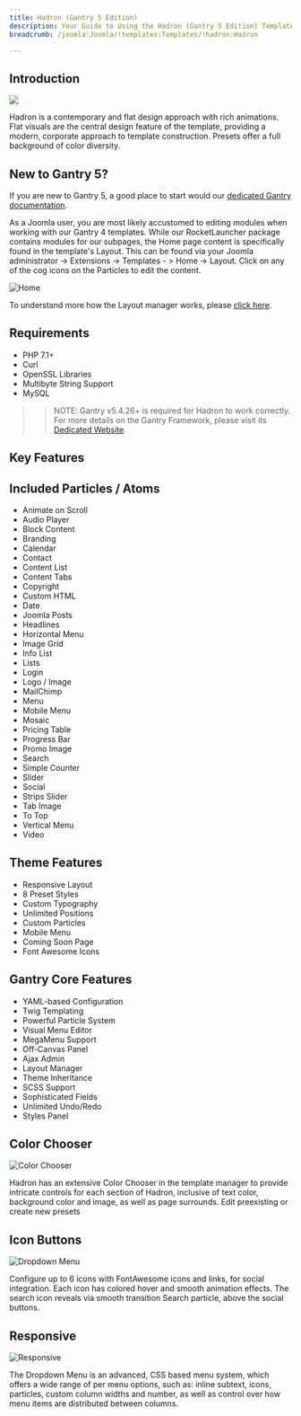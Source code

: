 ```yaml
---
title: Hadron (Gantry 5 Edition)
description: Your Guide to Using the Hadron (Gantry 5 Edition) Template for Joomla
breadcrumb: /joomla:Joomla/!templates:Templates/!hadron:Hadron

---
```


Introduction
-----

![](assets/hadron.png)

Hadron is a contemporary and flat design approach with rich animations. Flat visuals are the central design feature of the template, providing a modern, corporate approach to template construction. Presets offer a full background of color diversity.

New to Gantry 5?
-----
If you are new to Gantry 5, a good place to start would our [dedicated Gantry documentation](http://docs.gantry.org).

As a Joomla user, you are most likely accustomed to editing modules when working with our Gantry 4 templates. While our RocketLauncher package contains modules for our subpages, the Home page content is specifically found in the template's Layout. This can be found via your Joomla administrator -> Extensions -> Templates - > Home -> Layout. Click on any of the cog icons on the Particles to edit the content.

![Home](home.jpg)

To understand more how the Layout manager works, please [click here](http://docs.gantry.org/gantry5/configure/layout-manager).

Requirements
-----
* PHP 7.1+
* Curl
* OpenSSL Libraries
* Multibyte String Support
* MySQL

>> NOTE: Gantry v5.4.26+ is required for Hadron to work correctly. For more details on the Gantry Framework, please visit its [Dedicated Website](http://gantry.org).

Key Features
-----


## Included Particles / Atoms

* Animate on Scroll
* Audio Player
* Block Content
* Branding
* Calendar
* Contact
* Content List
* Content Tabs
* Copyright
* Custom HTML
* Date
* Joomla Posts
* Headlines
* Horizontal Menu
* Image Grid
* Info List
* Lists
* Login
* Logo / Image
* MailChimp
* Menu
* Mobile Menu
* Mosaic
* Pricing Table
* Progress Bar
* Promo Image
* Search
* Simple Counter
* Slider
* Social
* Strips Slider
* Tab Image
* To Top
* Vertical Menu
* Video

## Theme Features

* Responsive Layout
* 8 Preset Styles
* Custom Typography
* Unlimited Positions
* Custom Particles
* Mobile Menu
* Coming Soon Page
* Font Awesome Icons

## Gantry Core Features

* YAML-based Configuration
* Twig Templating
* Powerful Particle System
* Visual Menu Editor
* MegaMenu Support
* Off-Canvas Panel
* Ajax Admin
* Layout Manager
* Theme Inheritance
* SCSS Support
* Sophisticated Fields
* Unlimited Undo/Redo
* Styles Panel

## Color Chooser

![Color Chooser](ft-2.jpg)

Hadron has an extensive Color Chooser in the template manager to provide intricate controls for each section of Hadron, inclusive of text color, background color and image, as well as page surrounds. Edit preexisting or create new presets

## Icon Buttons

![Dropdown Menu](ft-3.jpg)

Configure up to 6 icons with FontAwesome icons and links, for social integration. Each icon has colored hover and smooth animation effects. The search icon reveals via smooth transition Search particle, above the social buttons.

## Responsive

![Responsive](ft-4.jpg)

The Dropdown Menu is an advanced, CSS based menu system, which offers a wide range of per menu options, such as: inline subtext, icons, particles, custom column widths and number, as well as control over how menu items are distributed between columns.
